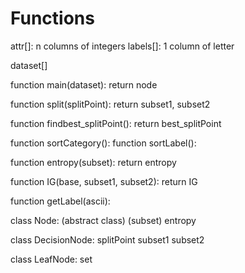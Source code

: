 # Functions
attr[]: n columns of integers
labels[]: 1 column of letter


dataset[]

<!-- Already have pseudo code -->
function main(dataset): 
    return node

function split(splitPoint):
    return subset1, subset2





function findbest_splitPoint():
    <!-- compute base entropy here -->
   return best_splitPoint



<!-- Numpy function ? -->
function sortCategory():
function sortLabel():


function entropy(subset):
    return entropy

function IG(base, subset1, subset2):
    return IG

function getLabel(ascii):

class Node: (abstract class) (subset)
    entropy

class DecisionNode:
    splitPoint
    subset1
    subset2

class LeafNode:
    set
